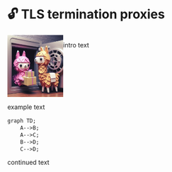 # 🔓 TLS termination proxies

<div style="display: grid; grid-template-columns: 1fr 3fr;">
    <img src="../img/proxy_llama_tls.jpeg" style="height: 10em">
    <div>
        <p>
            intro text
        </p>
    </div>
</div>

example text

```mermaid
graph TD;
    A-->B;
    A-->C;
    B-->D;
    C-->D;
```

continued text
